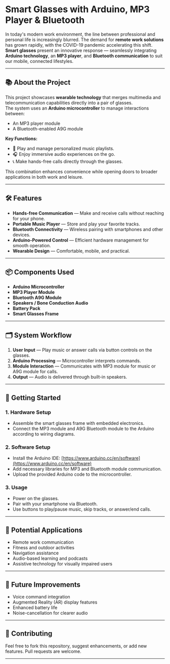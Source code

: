 # Smart Glasses with Arduino, MP3 Player & Bluetooth

In today's modern work environment, the line between professional and personal life is increasingly blurred. The demand for **remote work solutions** has grown rapidly, with the COVID-19 pandemic accelerating this shift.  
**Smart glasses** present an innovative response — seamlessly integrating **Arduino technology**, an **MP3 player**, and **Bluetooth communication** to suit our mobile, connected lifestyles.

---

## 📚 About the Project
This project showcases **wearable technology** that merges multimedia and telecommunication capabilities directly into a pair of glasses.  
The system uses an **Arduino microcontroller** to manage interactions between:
- An MP3 player module
- A Bluetooth-enabled A9G module

**Key Functions:**
- 🎵 Play and manage personalized music playlists.
- 🎧 Enjoy immersive audio experiences on the go.
- 📞 Make hands-free calls directly through the glasses.

This combination enhances convenience while opening doors to broader applications in both work and leisure.

---

## 🛠 Features
- **Hands-free Communication** — Make and receive calls without reaching for your phone.
- **Portable Music Player** — Store and play your favorite tracks.
- **Bluetooth Connectivity** — Wireless pairing with smartphones and other devices.
- **Arduino-Powered Control** — Efficient hardware management for smooth operation.
- **Wearable Design** — Comfortable, mobile, and practical.

---

## 📦 Components Used
- **Arduino Microcontroller**
- **MP3 Player Module**
- **Bluetooth A9G Module**
- **Speakers / Bone Conduction Audio**
- **Battery Pack**
- **Smart Glasses Frame**

---

## 🗂 System Workflow
1. **User Input** — Play music or answer calls via button controls on the glasses.
2. **Arduino Processing** — Microcontroller interprets commands.
3. **Module Interaction** — Communicates with MP3 module for music or A9G module for calls.
4. **Output** — Audio is delivered through built-in speakers.

---

## 🚀 Getting Started

### 1. Hardware Setup
- Assemble the smart glasses frame with embedded electronics.
- Connect the MP3 module and A9G Bluetooth module to the Arduino according to wiring diagrams.

### 2. Software Setup
- Install the Arduino IDE: [https://www.arduino.cc/en/software](https://www.arduino.cc/en/software)
- Add necessary libraries for MP3 and Bluetooth module communication.
- Upload the provided Arduino code to the microcontroller.

### 3. Usage
- Power on the glasses.
- Pair with your smartphone via Bluetooth.
- Use buttons to play/pause music, skip tracks, or answer/end calls.

---

## 📌 Potential Applications
- Remote work communication
- Fitness and outdoor activities
- Navigation assistance
- Audio-based learning and podcasts
- Assistive technology for visually impaired users

---

## 🔮 Future Improvements
- Voice command integration
- Augmented Reality (AR) display features
- Enhanced battery life
- Noise-cancellation for clearer audio

---

## 🤝 Contributing
Feel free to fork this repository, suggest enhancements, or add new features. Pull requests are welcome.

---

